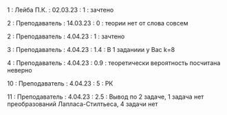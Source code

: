 1 : Лейба П.К. : 02.03.23 : 1 : зачтено

2 : Преподаватель : 14.03.23 : 0 : теории нет от слова совсем

2 : Преподаватель : 4.04.23 : 1 : зачтено

3 : Преподаватель : 4.04.23 : 1.4 : В 1 заданиии у Вас k=8

4 : Преподаватель : 4.04.23 : 0.9 : теоретически вероятность посчитана неверно

10 : Преподаватель : 4.04.23 : 5 : РК

11 : Преподаватель : 4.04.23 : 2.5 : Вывод по 2 задаче, 1 задача нет преобразований Лапласа-Стилтьеса, 4 задачи нет

